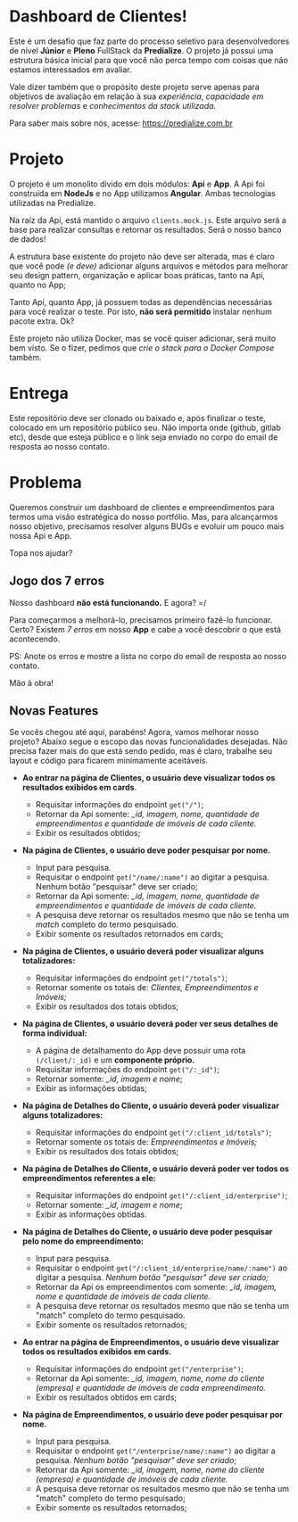 
# Dashboard de Clientes!

Este é um desafio que faz parte do processo seletivo para desenvolvedores de nível **Júnior** e **Pleno** FullStack da **Predialize**. O projeto já possui uma estrutura básica inicial para que você não perca tempo com coisas que não estamos interessados em avaliar.

Vale dizer também que o propósito deste projeto serve apenas para objetivos de avaliação em relação à sua *experiência*, *capacidade em resolver problemas* e *conhecimentos da stack utilizada.*

Para saber mais sobre nós, acesse: https://predialize.com.br

# Projeto

O projeto é um monolito divido em dois módulos: **Api** e **App**. A Api foi construída em **NodeJs** e no App utilizamos **Angular**. Ambas tecnologias utilizadas na Predialize.

Na raíz da Api, está mantido o arquivo `clients.mock.js`. Este arquivo será a base para realizar consultas e retornar os resultados. Será o nosso banco de dados!

A estrutura base existente do projeto não deve ser alterada, mas é claro que você pode *(e deve)* adicionar alguns arquivos e métodos para melhorar seu design pattern, organização e aplicar boas práticas, tanto na Api, quanto no App;

Tanto Api, quanto App, já possuem todas as dependências necessárias para você realizar o teste. Por isto, **não será permitido** instalar nenhum pacote extra. Ok?

Este projeto não utiliza Docker, mas se você quiser adicionar, será muito bem visto. Se o fizer, pedimos que *crie o stack para o Docker Compose* também.

# Entrega

Este repositório deve ser clonado ou baixado e, após finalizar o teste, colocado em um repositório público seu. Não importa onde (github, gitlab etc), desde que esteja público e o link seja enviado no corpo do email de resposta ao nosso contato.

# Problema

Queremos construir um dashboard de clientes e empreendimentos para termos uma visão estratégica do nosso portfólio. Mas, para alcançarmos nosso objetivo, precisamos resolver alguns BUGs e evoluir um pouco mais nossa Api e App.

Topa nos ajudar?


## Jogo dos 7 erros

Nosso dashboard **não está funcionando.** E agora? =/

Para começarmos a melhorá-lo, precisamos primeiro fazê-lo funcionar. Certo? Existem *7 erros* em nosso **App** e cabe a você descobrir o que está acontecendo.

PS: Anote os erros e mostre a lista no corpo do email de resposta ao nosso contato.

Mão à obra!

  

## Novas Features

Se vocês chegou até aqui, parabéns! Agora, vamos melhorar nosso projeto? Abaixo segue o escopo das novas funcionalidades desejadas. Não precisa fazer mais do que está sendo pedido, mas é claro, trabalhe seu layout e código para ficarem minimamente aceitáveis.

 - **Ao entrar na página de Clientes, o usuário deve visualizar todos os resultados exibidos em cards**.
	 - Requisitar informações do endpoint `get("/")`;
	 - Retornar da Api somente: *_id, imagem, nome, quantidade de empreendimentos e quantidade de imóveis de cada cliente.*
	 - Exibir os resultados obtidos;
	 
 - **Na página de Clientes, o usuário deve poder pesquisar por nome.**
	 - Input para pesquisa.
	 - Requisitar o endpoint `get("/name/:name")` ao digitar a pesquisa. Nenhum botão "pesquisar" deve ser criado;
	 - Retornar da Api somente: *_id, imagem, nome, quantidade de empreendimentos e quantidade de imóveis de cada cliente.*
	 - A pesquisa deve retornar os resultados mesmo que não se tenha um *match* completo do termo pesquisado.
	 - Exibir somente os resultados retornados em cards;
	 
 - **Na página de Clientes, o usuário deverá poder visualizar alguns totalizadores:**
	 - Requisitar informações do endpoint `get("/totals")`;
	 - Retornar somente os totais de: *Clientes, Empreendimentos e Imóveis;*
	 - Exibir os resultados dos totais obtidos;
	 
 - **Na página de Clientes, o usuário deverá poder ver seus detalhes de forma individual:**
	 - A página de detalhamento do App deve possuir uma rota `(/client/:_id)` e um **componente próprio.**
	 - Requisitar informações do endpoint `get("/:_id")`;
	 - Retornar somente: *_id, imagem e nome*;
	 - Exibir as informações obtidas;

 - **Na página de Detalhes do Cliente, o usuário deverá poder visualizar alguns totalizadores:**
	 - Requisitar informações do endpoint `get("/:client_id/totals")`;
	 - Retornar somente os totais de: *Empreendimentos e Imóveis;*
	 - Exibir os resultados dos totais obtidos;

 - **Na página de Detalhes do Cliente, o usuário deverá poder ver todos os empreendimentos referentes a ele:**
	 - Requisitar informações do endpoint `get("/:client_id/enterprise")`;
	 - Retornar somente: *_id, imagem e nome*;
	 - Exibir as informações obtidas.

- **Na página de Detalhes do Cliente, o usuário deve poder pesquisar pelo nome do empreendimento:**
	- Input para pesquisa.
	- Requisitar o endpoint `get("/:client_id/enterprise/name/:name")` ao digitar a pesquisa. *Nenhum botão "pesquisar" deve ser criado;*
	- Retornar da Api os empreendimentos com somente: *_id, imagem, nome e quantidade de imóveis de cada cliente.*
	- A pesquisa deve retornar os resultados mesmo que não se tenha um "match" completo do termo pesquisado.
	- Exibir somente os resultados retornados;

- **Ao entrar na página de Empreendimentos, o usuário deve visualizar todos os resultados exibidos em cards.**
	- Requisitar informações do endpoint `get("/enterprise")`;
	- Retornar da Api somente: *_id, imagem, nome, nome do cliente (empresa) e quantidade de imóveis de cada empreendimento.*
	- Exibir os resultados obtidos em cards;

- **Na página de Empreendimentos, o usuário deve poder pesquisar por nome.**
	- Input para pesquisa.
	- Requisitar o endpoint `get("/enterprise/name/:name")` ao digitar a pesquisa. *Nenhum botão "pesquisar" deve ser criado*;
	- Retornar da Api somente: *_id, imagem, nome, nome do cliente (empresa) e quantidade de imóveis de cada cliente.*
	- A pesquisa deve retornar os resultados mesmo que não se tenha um "match" completo do termo pesquisado;
	- Exibir somente os resultados retornados;